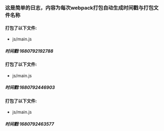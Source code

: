 ### 这是简单的日志，内容为每次webpack打包自动生成时间戳与打包文件名称

#### 打包了以下文件:
+ js/main.js
##### 时间戳:1680792192788

#### 打包了以下文件:
+ js/main.js
##### 时间戳:1680792446903

#### 打包了以下文件:
+ js/main.js
##### 时间戳:1680792463577
